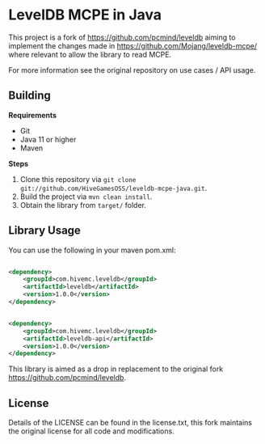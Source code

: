 # LevelDB MCPE in Java

This project is a fork of https://github.com/pcmind/leveldb aiming to implement the changes made
in https://github.com/Mojang/leveldb-mcpe/ where relevant to allow the library to read MCPE.

For more information see the original repository on use cases / API usage.

Building
--------

**Requirements**

- Git
- Java 11 or higher
- Maven

**Steps**

1. Clone this repository via `git clone git://github.com/HiveGamesOSS/leveldb-mcpe-java.git`.
2. Build the project via `mvn clean install`.
3. Obtain the library from `target/` folder.

Library Usage
--------

You can use the following in your maven pom.xml:

```xml

<dependency>
    <groupId>com.hivemc.leveldb</groupId>
    <artifactId>leveldb</artifactId>
    <version>1.0.0</version>
</dependency>
```

```xml

<dependency>
    <groupId>com.hivemc.leveldb</groupId>
    <artifactId>leveldb-api</artifactId>
    <version>1.0.0</version>
</dependency>
```

This library is aimed as a drop in replacement to the original fork https://github.com/pcmind/leveldb.

License
--------

Details of the LICENSE can be found in the license.txt, this fork maintains the original license for all code and
modifications.
